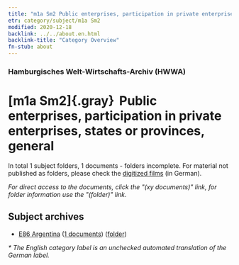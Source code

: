 ```yaml
---
title: "m1a Sm2 Public enterprises, participation in private enterprises, states or provinces, general"
etr: category/subject/m1a Sm2
modified: 2020-12-18
backlink: ../../about.en.html
backlink-title: "Category Overview"
fn-stub: about
---
```


### Hamburgisches Welt-Wirtschafts-Archiv (HWWA)
# [m1a Sm2]{.gray}&#8201; Public enterprises, participation in private enterprises, states or provinces, general&#160; 





In total 1 subject folders, 1 documents - folders incomplete.
For material not published as folders, please check the [digitized films](/film/h1_sh) (in German).

_For direct access to the documents, click the "(xy documents)" link, for folder information use the "(folder)" link._

## Subject archives


- [E86 Argentina](../../../geo/about.en.html#E86) (<a href="https://dfg-viewer.de/show/?tx_dlf[id]=https://pm20.zbw.eu/mets/sh/1416xx/141692/1448xx/144844/public.mets.en.xml" target="_blank">1 documents</a>) ([folder](http://purl.org/pressemappe20/folder/sh/141692,144844))


_* The English category label is an unchecked automated translation of the German label._

